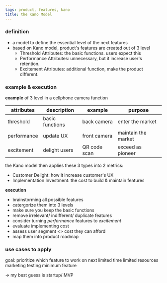 ```yaml
---
tags: product, features, kano
title: the Kano Model
---
```


### definition
- a model to define the essential level of the next features
- based on Kano model, product's features are created out of 3 level
	- Threshold Attributes: the basic functions. users expect this
	- Performance Attributes: unnecessary, but it increase user's retention.
	- Excitement Attributes: additional function, make the product different.


### example & execution
**example** of 3 level in a cellphone camera function

|attributes|description|example|purpose|
|---|---|---|---|
|threshold|basic functions|back camera|enter the market|
|performance|update UX|front camera| maintain the market|
|excitement|delight users|QR code scan| exceed as pioneer|

the Kano model then applies these 3 types into 2 metrics: 
- Customer Delight: how it increase customer's UX
- Implementation Investment: the cost to build & maintain features

**execution**
- brainstorming all possible features
- catergorize them into 3 levels
- make sure you keep the basic functions
- remove irrelevant/ indifferent/ duplicate features
- consider turning *performance* features to *excitement*
- evaluate implementing cost
- assess user segment <> cost they can afford
- map them into product roadmap 

### use cases to apply
goal: prioritize which feature to work on next
 limited time
 limited resources
 marketing testing
 minimum feature

-> my best guess is startup/ MVP
